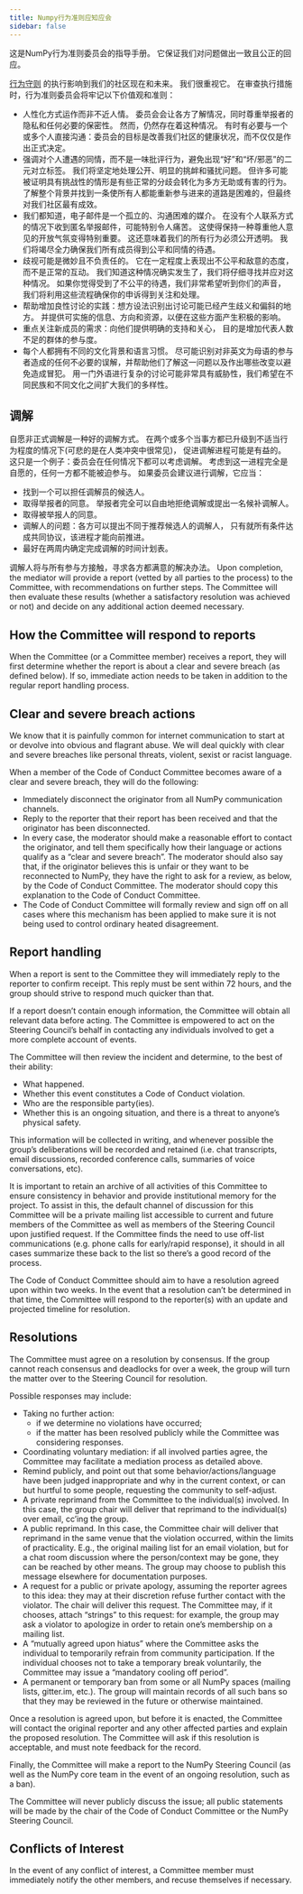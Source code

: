 ```yaml
---
title: Numpy行为准则应知应会
sidebar: false
---
```


这是NumPy行为准则委员会的指导手册。 它保证我们对问题做出一致且公正的回应。

[行为守则](/code-of-conduct) 的执行影响到我们的社区现在和未来。 我们很重视它。 在审查执行措施时，行为准则委员会将牢记以下价值观和准则：

* 人性化方式运作而非不近人情。 委员会会让各方了解情况，同时尊重举报者的隐私和任何必要的保密性。 然而，仍然存在着这种情况。 有时有必要与一个或多个人直接沟通：委员会的目标是改善我们社区的健康状况，而不仅仅是作出正式决定。
* 强调对个人遭遇的同情，而不是一味批评行为，避免出现“好”和“坏/邪恶”的二元对立标签。 我们将坚定地处理公开、明显的挑衅和骚扰问题。 但许多可能被证明具有挑战性的情形是有些正常的分歧会转化为多方无助或有害的行为。 了解整个背景并找到一条使所有人都能重新参与进来的道路是困难的，但最终对我们社区最有成效。
* 我们都知道，电子邮件是一个孤立的、沟通困难的媒介。 在没有个人联系方式的情况下收到匿名举报邮件，可能特别令人痛苦。 这使得保持一种尊重他人意见的开放气氛变得特别重要。 这还意味着我们的所有行为必须公开透明。 我们将竭尽全力确保我们所有成员得到公平和同情的待遇。
* 歧视可能是微妙且不负责任的。 它在一定程度上表现出不公平和敌意的态度，而不是正常的互动。 我们知道这种情况确实发生了，我们将仔细寻找并应对这种情况。 如果你觉得受到了不公平的待遇，我们非常希望听到你们的声音， 我们将利用这些流程确保你的申诉得到关注和处理。
* 帮助增加良性讨论的实践：想方设法识别出讨论可能已经产生歧义和偏斜的地方。 并提供可实施的信息、方向和资源，以便在这些方面产生积极的影响。
* 重点关注新成员的需求：向他们提供明确的支持和关心， 目的是增加代表人数不足的群体的参与度。
* 每个人都拥有不同的文化背景和语言习惯。 尽可能识别对非英文为母语的参与者造成的任何不必要的误解，并帮助他们了解这一问题以及作出哪些改变以避免造成冒犯。 用一门外语进行复杂的讨论可能非常具有威胁性，我们希望在不同民族和不同文化之间扩大我们的多样性。


## 调解

自愿非正式调解是一种好的调解方式。 在两个或多个当事方都已升级到不适当行为程度的情况下(可悲的是在人类冲突中很常见)， 促进调解进程可能是有益的。 这只是一个例子：委员会在任何情况下都可以考虑调解。 考虑到这一进程完全是自愿的，任何一方都不能被迫参与。 如果委员会建议进行调解，它应当：

* 找到一个可以担任调解员的候选人。
* 取得举报者的同意。 举报者完全可以自由地拒绝调解或提出一名候补调解人。
* 取得被举报人的同意。
* 调解人的问题：各方可以提出不同于推荐候选人的调解人， 只有就所有条件达成共同协议，该进程才能向前推进。
* 最好在两周内确定完成调解的时间计划表。

调解人将与所有参与方接触，寻求各方都满意的解决办法。 Upon completion, the mediator will provide a report (vetted by all parties to the process) to the Committee, with recommendations on further steps. The Committee will then evaluate these results (whether a satisfactory resolution was achieved or not) and decide on any additional action deemed necessary.


## How the Committee will respond to reports

When the Committee (or a Committee member) receives a report, they will first determine whether the report is about a clear and severe breach (as defined below). If so, immediate action needs to be taken in addition to the regular report handling process.


## Clear and severe breach actions

We know that it is painfully common for internet communication to start at or devolve into obvious and flagrant abuse. We will deal quickly with clear and severe breaches like personal threats, violent, sexist or racist language.

When a member of the Code of Conduct Committee becomes aware of a clear and severe breach, they will do the following:

* Immediately disconnect the originator from all NumPy communication channels.
* Reply to the reporter that their report has been received and that the originator has been disconnected.
* In every case, the moderator should make a reasonable effort to contact the originator, and tell them specifically how their language or actions qualify as a “clear and severe breach”. The moderator should also say that, if the originator believes this is unfair or they want to be reconnected to NumPy, they have the right to ask for a review, as below, by the Code of Conduct Committee. The moderator should copy this explanation to the Code of Conduct Committee.
* The Code of Conduct Committee will formally review and sign off on all cases where this mechanism has been applied to make sure it is not being used to control ordinary heated disagreement.


## Report handling

When a report is sent to the Committee they will immediately reply to the reporter to confirm receipt. This reply must be sent within 72 hours, and the group should strive to respond much quicker than that.

If a report doesn’t contain enough information, the Committee will obtain all relevant data before acting. The Committee is empowered to act on the Steering Council’s behalf in contacting any individuals involved to get a more complete account of events.

The Committee will then review the incident and determine, to the best of their ability:

* What happened.
* Whether this event constitutes a Code of Conduct violation.
* Who are the responsible party(ies).
* Whether this is an ongoing situation, and there is a threat to anyone’s physical safety.

This information will be collected in writing, and whenever possible the group’s deliberations will be recorded and retained (i.e. chat transcripts, email discussions, recorded conference calls, summaries of voice conversations, etc).

It is important to retain an archive of all activities of this Committee to ensure consistency in behavior and provide institutional memory for the project. To assist in this, the default channel of discussion for this Committee will be a private mailing list accessible to current and future members of the Committee as well as members of the Steering Council upon justified request. If the Committee finds the need to use off-list communications (e.g. phone calls for early/rapid response), it should in all cases summarize these back to the list so there’s a good record of the process.

The Code of Conduct Committee should aim to have a resolution agreed upon within two weeks. In the event that a resolution can’t be determined in that time, the Committee will respond to the reporter(s) with an update and projected timeline for resolution.


## Resolutions

The Committee must agree on a resolution by consensus. If the group cannot reach consensus and deadlocks for over a week, the group will turn the matter over to the Steering Council for resolution.

Possible responses may include:

* Taking no further action:
  -   if we determine no violations have occurred;
  -   if the matter has been resolved publicly while the Committee was considering responses.
* Coordinating voluntary mediation: if all involved parties agree, the Committee may facilitate a mediation process as detailed above.
* Remind publicly, and point out that some behavior/actions/language have been judged inappropriate and why in the current context, or can but hurtful to some people, requesting the community to self-adjust.
* A private reprimand from the Committee to the individual(s) involved. In this case, the group chair will deliver that reprimand to the individual(s) over email, cc’ing the group.
* A public reprimand. In this case, the Committee chair will deliver that reprimand in the same venue that the violation occurred, within the limits of practicality. E.g., the original mailing list for an email violation, but for a chat room discussion where the person/context may be gone, they can be reached by other means. The group may choose to publish this message elsewhere for documentation purposes.
* A request for a public or private apology, assuming the reporter agrees to this idea: they may at their discretion refuse further contact with the violator. The chair will deliver this request. The Committee may, if it chooses, attach “strings” to this request: for example, the group may ask a violator to apologize in order to retain one’s membership on a mailing list.
* A “mutually agreed upon hiatus” where the Committee asks the individual to temporarily refrain from community participation. If the individual chooses not to take a temporary break voluntarily, the Committee may issue a “mandatory cooling off period”.
* A permanent or temporary ban from some or all NumPy spaces (mailing lists, gitter.im, etc.). The group will maintain records of all such bans so that they may be reviewed in the future or otherwise maintained.

Once a resolution is agreed upon, but before it is enacted, the Committee will contact the original reporter and any other affected parties and explain the proposed resolution. The Committee will ask if this resolution is acceptable, and must note feedback for the record.

Finally, the Committee will make a report to the NumPy Steering Council (as well as the NumPy core team in the event of an ongoing resolution, such as a ban).

The Committee will never publicly discuss the issue; all public statements will be made by the chair of the Code of Conduct Committee or the NumPy Steering Council.


## Conflicts of Interest

In the event of any conflict of interest, a Committee member must immediately notify the other members, and recuse themselves if necessary.
